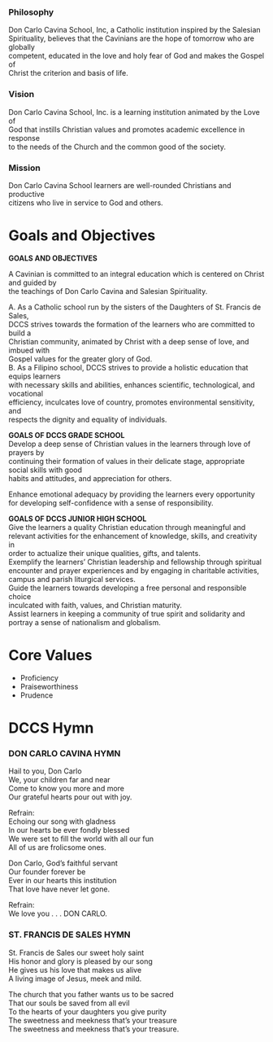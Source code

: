 ### Philosophy

Don Carlo Cavina School, Inc, a Catholic institution inspired by the Salesian  
Spirituality, believes that the Cavinians are the hope of tomorrow who are globally  
competent, educated in the love and holy fear of God and makes the Gospel of  
Christ the criterion and basis of life.

### Vision

Don Carlo Cavina School, Inc. is a learning institution animated by the Love of  
God that instills Christian values and promotes academic excellence in response  
to the needs of the Church and the common good of the society.

### Mission

Don Carlo Cavina School learners are well-rounded Christians and productive  
citizens who live in service to God and others.


# Goals and Objectives

**GOALS AND OBJECTIVES**

A Cavinian is committed to an integral education which is centered on Christ and guided by  
the teachings of Don Carlo Cavina and Salesian Spirituality.

A. As a Catholic school run by the sisters of the Daughters of St. Francis de Sales,  
DCCS strives towards the formation of the learners who are committed to build a  
Christian community, animated by Christ with a deep sense of love, and imbued with  
Gospel values for the greater glory of God.  
B. As a Filipino school, DCCS strives to provide a holistic education that equips learners  
with necessary skills and abilities, enhances scientific, technological, and vocational  
efficiency, inculcates love of country, promotes environmental sensitivity, and  
respects the dignity and equality of individuals.

**GOALS OF DCCS GRADE SCHOOL**  
Develop a deep sense of Christian values in the learners through love of prayers by  
continuing their formation of values in their delicate stage, appropriate social skills with good  
habits and attitudes, and appreciation for others.

Enhance emotional adequacy by providing the learners every opportunity for developing self-confidence with a sense of responsibility.

**GOALS OF DCCS JUNIOR HIGH SCHOOL**  
Give the learners a quality Christian education through meaningful and  
relevant activities for the enhancement of knowledge, skills, and creativity in  
order to actualize their unique qualities, gifts, and talents.  
Exemplify the learners’ Christian leadership and fellowship through spiritual  
encounter and prayer experiences and by engaging in charitable activities,  
campus and parish liturgical services.  
Guide the learners towards developing a free personal and responsible choice  
inculcated with faith, values, and Christian maturity.  
Assist learners in keeping a community of true spirit and solidarity and  
portray a sense of nationalism and globalism.


# Core Values

- Proficiency
- Praiseworthiness
- Prudence


# DCCS Hymn

### **DON CARLO CAVINA HYMN**

Hail to you, Don Carlo  
We, your children far and near  
Come to know you more and more  
Our grateful hearts pour out with joy.

Refrain:  
Echoing our song with gladness  
In our hearts be ever fondly blessed  
We were set to fill the world with all our fun  
All of us are frolicsome ones.

Don Carlo, God’s faithful servant  
Our founder forever be  
Ever in our hearts this institution  
That love have never let gone.

Refrain:  
We love you . . . DON CARLO.

### **ST. FRANCIS DE SALES HYMN**

St. Francis de Sales our sweet holy saint  
His honor and glory is pleased by our song  
He gives us his love that makes us alive  
A living image of Jesus, meek and mild.

The church that you father wants us to be sacred  
That our souls be saved from all evil  
To the hearts of your daughters you give purity  
The sweetness and meekness that’s your treasure  
The sweetness and meekness that’s your treasure.


